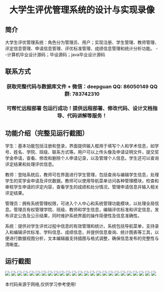 <p><h1 align="center">大学生评优管理系统的设计与实现录像</h1></p>

## 简介
大学生评优管理系统：角色分为管理员、用户；实现注册、学生管理、教师管理、评定信息管理、申请信息管理、评优标准管理、成绩信息管理和统计分析功能。    --计算机毕业设计源码；毕设源码；java毕业设计源码


## 联系方式
<p><h3 align="center">获取完整代码与数据库文件 + 微信：deepguan QQ: 86050149 QQ群: 783742310</h3></p>
<p><h3 align="center">可帮忙远程部署 包运行成功！提供远程部署、修改代码、设计文档指导、代码讲解等服务！</h3></p>

## 功能介绍（完整见运行截图）
学生：基本功能包括注册和登录，界面提供输入框用于填写个人和学术信息，如学号、姓名、学院、班级、联系方式等。用户可以上传头像及申请证明文件，提交奖学金申请，查看、修改和删除个人申请记录，以及管理个人信息。学生还可以查询评定结果和处理评优信息。

教师：登陆系统后，教师可在界面进行学生管理，包括查询与编辑学生信息，处理学生的奖学金申请及评优数据。教师可以使用导航菜单访问各种管理模块，检查和审核学生申请的评定内容，查看学生的成绩和处分情况，管理申请信息并输入相关评定结果。

管理员：拥有系统管理权限，可进入个人中心和系统管理功能模块，以处理全局信息。管理员有权管理学院、班级、教师和学生信息，编辑评优标准和评定信息，发布评定公告及公示结果，同时维护系统界面的操作简便性及信息准确性。

系统：提供对学生评优过程中信息的有效管理和统计。系统包括导航菜单，支持录入和编辑评优标准、学科信息、成绩信息，并提供信息查询、统计图表等工具，以便进行数据视图分析，文本编辑器支持插图与格式调整，确保信息发布的完整性与清晰度。


## 运行截图
![](img/001.jpg)
![](img/002.jpg)
![](img/003.jpg)
![](img/004.jpg)
![](img/005.jpg)
![](img/006.jpg)
![](img/007.jpg)
![](img/008.jpg)
![](img/009.jpg)
![](img/010.jpg)
![](img/011.jpg)
![](img/012.jpg)
![](img/013.jpg)
![](img/014.jpg)
![](img/015.jpg)
![](img/016.jpg)
![](img/017.jpg)
![](img/018.jpg)
![](img/019.jpg)
![](img/020.jpg)
![](img/021.jpg)
![](img/022.jpg)
![](img/023.jpg)
![](img/024.jpg)
![](img/025.jpg)

<p>本代码来源于网络,仅供学习参考使用!</p>

